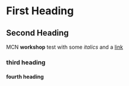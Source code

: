# First Heading
## Second Heading

MCN **workshop** test with some _italics_ and a [link](http://www.paul-mellon-centre.ac.uk)

### third heading
#### fourth heading

